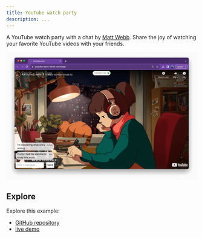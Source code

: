 ```yaml
---
title: YouTube watch party
description: ...
---
```


A YouTube watch party with a chat by [Matt Webb](https://twitter.com/genmon). Share the joy of watching your favorite YouTube videos with your friends.

![youtube watch party](../../../../assets/youtube-watch-party.png)

## Explore

Explore this example:

- [GitHub repository](https://github.com/partykit/sketch-youtube)
- [live demo](https://youtube-party-seven.vercel.app/)